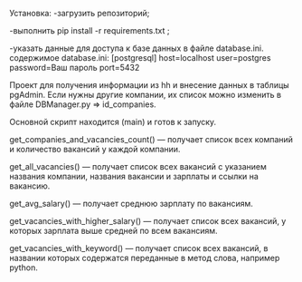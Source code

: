 Установка: -загрузить репозиторий;

-выполнить pip install -r requirements.txt ;

-указать данные для доступа к базе данных в файле database.ini.
содержимое database.ini:
[postgresql]
host=localhost
user=postgres
password=Ваш пароль
port=5432


Проект для получения информации из hh и внесение данных в таблицы pgAdmin. Если нужны другие компании, их список можно изменить в файле DBManager.py => id_companies. 

Основной скрипт находится (main) и готов к запуску.
 
get_companies_and_vacancies_count()
 — получает список всех компаний и количество вакансий у каждой компании.
 
get_all_vacancies()
 — получает список всех вакансий с указанием названия компании, названия вакансии и зарплаты и ссылки на вакансию.
 
get_avg_salary()
 — получает среднюю зарплату по вакансиям.
 
get_vacancies_with_higher_salary()
 — получает список всех вакансий, у которых зарплата выше средней по всем вакансиям.
 
get_vacancies_with_keyword()
 — получает список всех вакансий, в названии которых содержатся переданные в метод слова, например python.